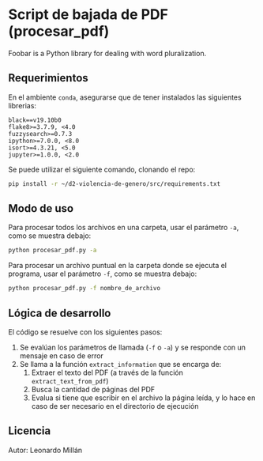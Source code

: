 # Script de bajada de PDF (procesar_pdf)

Foobar is a Python library for dealing with word pluralization.

## Requerimientos
En el ambiente ```conda```, asegurarse que de tener instalados las siguientes librerias:

```
black==v19.10b0
flake8>=3.7.9, <4.0
fuzzysearch>=0.7.3
ipython>=7.0.0, <8.0
isort>=4.3.21, <5.0
jupyter>=1.0.0, <2.0
```

Se puede utilizar el siguiente comando, clonando el repo:

```bash
pip install -r ~/d2-violencia-de-genero/src/requirements.txt
```

## Modo de uso

Para procesar todos los archivos en una carpeta, usar el parámetro `-a`, como se muestra debajo:

```bash
python procesar_pdf.py -a
```

Para procesar un archivo puntual en la carpeta donde se ejecuta el programa, usar el parámetro `-f`, como se muestra debajo:

```bash
python procesar_pdf.py -f nombre_de_archivo
```

## Lógica de desarrollo
El código se resuelve con los siguientes pasos:
1. Se evalúan los parámetros de llamada (`-f` o `-a`) y se responde con un mensaje en caso de error
2. Se llama a la función `extract_information` que se encarga de:
   1. Extraer el texto del PDF (a través de la función `extract_text_from_pdf`)
   2. Busca la cantidad de páginas del PDF
   3. Evalua si tiene que escribir en el archivo la página leída, y lo hace en caso de ser necesario en el directorio de ejecución


## Licencia
Autor: Leonardo Millán
